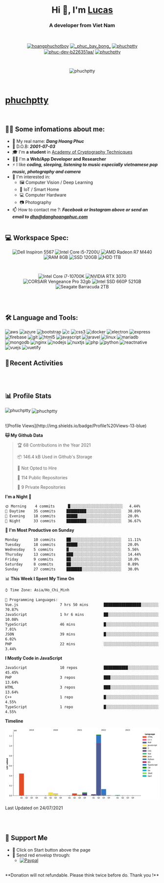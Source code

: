<h1 align="center">Hi 👋, I'm <a href="https://danghoangphuc.com" target="_blank">Lucas</a></h1>
<h3 align="center">A developer from Viet Nam </h3>
<br>
<p align="center">
	<a href="https://fb.com/hoangphuchotboy" target="blank"><img align="center" src="https://img.icons8.com/color/144/000000/facebook-new.png" alt="hoangphuchotboy" height="30" width="30" /></a>
	<a href="https://instagram.com/_phuc_bay_bong_" target="blank"><img align="center" src="https://img.icons8.com/color/144/000000/instagram-new--v1.png" alt="_phuc_bay_bong_" height="30" width="30" /></a>
	<a href="https://twitter.com/phuchptty" target="blank"><img align="center" src="https://img.icons8.com/color/144/000000/twitter--v2.png" alt="phuchptty" height="30" width="30" /></a>
	<a href="https://linkedin.com/in/phuc-dev-b226351aa/" target="blank"><img align="center" src="https://img.icons8.com/color/144/000000/linkedin.png" alt="phuc-dev-b226351aa/" height="30" width="30" /></a>
	<a href="https://www.hackerrank.com/phuchptty" target="blank"><img align="center" src="https://cdn.jsdelivr.net/npm/simple-icons@3.0.1/icons/hackerrank.svg" alt="phuchptty" height="30" width="30" /></a>
</p>
<br>
<p align="center"> <img src="https://komarev.com/ghpvc/?username=phuchptty" alt="phuchptty" /> </p>
<br>

# [phuchptty](https://github.com/phuchptty/phuchptty)
<br>

## 💁‍♂️ Some infomations about me: <br>
- 🧑 My real name: ***Dang Hoang Phuc***
- 🎂 D.O.B: ***2001-07-03***
- 🎓 I'm **a student** in [Academy of Cryptography Technicques](http://actvn.edu.vn/)
- 👷‍♂️ I'm **a Web/App Developer and Researcher**
- ⚡ I like ***coding, sleeping, listening to music especially vietnamese pop music, photography and camera***
- 🙌 I'm interested in:
  - 🖼 Computer Vision / Deep Learning
  - 🏡 IoT / Smart Home
  - 💻 Computer Hardware
  - 📷 Photography
- 📫 How to contact me ?: ***Facebook or Instagram above or send an email to [dhp@danghoangphuc.com](mailto:dhp@danghoangphuc.com)***
<br><br>
## 💻 Workspace Spec:
<p align="center">
	<img src="https://img.shields.io/badge/Dell-Inspiron%205567-%23999999.svg?&style=for-the-badge&logo=dell&logoColor=white" title="Dell Inspiron 5567" alt="Dell Inspiron 5567"/>
	<img src="https://img.shields.io/badge/intel-Core%20i5%207200U-%230071C5.svg?&style=for-the-badge&logo=intel&logoColor=white" title="Intel Core i5-7200U" alt="Intel Core i5-7200U"/>
	<img src="https://img.shields.io/badge/amd-Radeon%20R7%20M440%202GB-%23ED1C24.svg?&style=for-the-badge&logo=amd&logoColor=white" title="AMD Radeon R7 M440" alt="AMD Radeon R7 M440"/>
	<img src="https://img.shields.io/badge/RAM-8GB-yellow.svg?&style=for-the-badge" title="RAM 8GB" alt="RAM 8GB"/>
	<img src="https://img.shields.io/badge/SSD-120GB-%23FEAA2D.svg?&style=for-the-badge" title="SSD 120GB" alt="SSD 120GB"/>
	<img src="https://img.shields.io/badge/HDD-1TB-%23F16061.svg?&style=for-the-badge" title="HDD 1TB" alt="HDD 1TB"/>
</p>
<br>
<p align="center">
	<img src="https://img.shields.io/badge/intel-Core%20i7--10700K-blue?&style=for-the-badge&logo=intel&logoColor=white" title="Intel Core i7-10700K" alt="Intel Core i7-10700K"/>
	<img src="https://img.shields.io/badge/NVIDA-Gefore%20RTX%203070-green?&style=for-the-badge&logo=amd&logoColor=white" title="NVIDIA RTX 3070" alt="NVIDIA RTX 3070"/>
	<img src="https://img.shields.io/badge/Corsair-Vengeance%20PRO%20RGB%2032GB-yellow?&style=for-the-badge" title="CORSAIR Vengeance Pro 32gb" alt="CORSAIR Vengeance Pro 32gb"/>
	<img src="https://img.shields.io/badge/SSD-Intel%20660P%20512GB-blue?&style=for-the-badge" title="Intel SSD 660P 521GB" alt="Intel SSD 660P 521GB"/>
	<img src="https://img.shields.io/badge/HDD-Seagate%20Barracuda%202TB-green?&style=for-the-badge" title="Seagate Barracuda 2TB" alt="Seagate Barracuda 2TB"/>
</p>
<br><br>

## 🛠 Language and Tools: <br>
<!--<code><img src="https://image.flaticon.com/icons/svg/919/919825.svg" width="50px" alt="Nodejs" title="Nodejs"/></code>
<code><img src="https://image.flaticon.com/icons/svg/2721/2721279.svg" width="50px" alt="PHP" title="PHP" /></code>
<code><img src="https://image.flaticon.com/icons/png/512/1183/1183622.png" width="50px" alt="VueJS" title="VueJS" /></code>
<code><img src="https://image.flaticon.com/icons/png/512/1183/1183621.png" width="50px" alt="ReactJS" title="ReactJS" /></code>
<code><img src="https://image.flaticon.com/icons/svg/220/220603.svg" width="50px" alt="Chrome" title="Chrome" /></code>
<code><img src="https://image.flaticon.com/icons/svg/906/906324.svg" width="50px" alt="Visual Studio" title="Visual Studio" /></code>
<code><img src="https://image.flaticon.com/icons/svg/1199/1199128.svg" width="50px" alt="Mysql" title="Mysql" /></code>
<code><img src="https://image.flaticon.com/icons/svg/1199/1199118.svg" width="50px" alt="HTML 5" title="HTML 5" /></code>
<code><img src="https://image.flaticon.com/icons/svg/74/74942.svg" width="50px" alt="Crypto" title="Crypto" /></code>
<code><img src="https://image.flaticon.com/icons/png/512/2729/2729197.png" width="50px" alt="Hardware" title="Hardware" /></code>
<br><br>-->
<p align="left"><img src="https://www.vectorlogo.zone/logos/amazon_aws/amazon_aws-icon.svg" alt="aws" width="40" height="40"/> <img src="https://www.vectorlogo.zone/logos/microsoft_azure/microsoft_azure-icon.svg" alt="azure" width="40" height="40"/> <img src="https://www.vectorlogo.zone/logos/getbootstrap/getbootstrap-icon.svg" alt="bootstrap" width="40" height="40"/> <img src="https://www.vectorlogo.zone/logos/tailwindcss/tailwindcss-icon.svg" alt="c" width="40" height="40"/> <img src="https://www.vectorlogo.zone/logos/netlifyapp_watercss/netlifyapp_watercss-icon.svg" alt="css3" width="40" height="40"/> <img src="https://www.vectorlogo.zone/logos/docker/docker-icon.svg" alt="docker" width="40" height="40"/> <img src="https://www.vectorlogo.zone/logos/electronjs/electronjs-icon.svg" alt="electron" width="40" height="40"/> <img src="https://www.vectorlogo.zone/logos/expressjs/expressjs-ar21.svg" alt="express" width="40" height="40"/> <img src="https://www.vectorlogo.zone/logos/firebase/firebase-icon.svg" alt="firebase" width="40" height="40"/> <img src="https://www.vectorlogo.zone/logos/git-scm/git-scm-icon.svg" alt="git" width="40" height="40"/> <img src="https://www.vectorlogo.zone/logos/w3_html5/w3_html5-icon.svg" alt="html5" width="40" height="40"/> <img src="https://www.vectorlogo.zone/logos/javascript/javascript-vertical.svg" alt="javascript" width="40" height="40"/> <img src="https://www.vectorlogo.zone/logos/laravel/laravel-icon.svg" alt="laravel" width="40" height="40"/> <img src="https://www.vectorlogo.zone/logos/linux/linux-icon.svg" alt="linux" width="40" height="40"/> <img src="https://www.vectorlogo.zone/logos/mariadb/mariadb-icon.svg" alt="mariadb" width="40" height="40"/> <img src="https://www.vectorlogo.zone/logos/mongodb/mongodb-icon.svg" alt="mongodb" width="40" height="40"/> <img src="https://www.vectorlogo.zone/logos/nginx/nginx-icon.svg" alt="nginx" width="40" height="40"/> <img src="https://www.vectorlogo.zone/logos/nodejs/nodejs-icon.svg" alt="nodejs" width="40" height="40"/> <img src="https://www.vectorlogo.zone/logos/nuxtjs/nuxtjs-icon.svg" alt="nuxtjs" width="40" height="40"/> <img src="https://www.vectorlogo.zone/logos/php/php-horizontal.svg" alt="php" width="40" height="40"/> <img src="https://www.vectorlogo.zone/logos/python/python-icon.svg" alt="python" width="40" height="40"/> <img src="https://reactnative.dev/img/header_logo.svg" alt="reactnative" width="40" height="40"/> <img src="https://www.vectorlogo.zone/logos/vuejs/vuejs-icon.svg" alt="vuejs" width="40" height="40"/> <img src="https://seeklogo.com/images/V/vuetify-logo-3BCF73C928-seeklogo.com.png" alt="vuetify" width="40" height="40"/></p>

## 🧲 Recent Activities
<!--START_SECTION:activity-->

<!--END_SECTION:activity-->
<br><br>

## 📊 Profile Stats
<p><img align="left" src="https://github-readme-stats.vercel.app/api/top-langs/?username=phuchptty&layout=compact&hide=html" alt="phuchptty" /></p>

<p>&nbsp;<img align="center" src="https://github-readme-stats.vercel.app/api?username=phuchptty&show_icons=true" alt="phuchptty" /></p>
<br>
<!--START_SECTION:waka-->
![Profile Views](http://img.shields.io/badge/Profile%20Views-13-blue)

**🐱 My Github Data** 

> 🏆 68 Contributions in the Year 2021
 > 
> 📦 146.4 kB Used in Github's Storage 
 > 
> 🚫 Not Opted to Hire
 > 
> 📜 114 Public Repositories 
 > 
> 🔑 9 Private Repositories  
 > 
**I'm a Night 🦉** 

```text
🌞 Morning    4 commits      █░░░░░░░░░░░░░░░░░░░░░░░░   4.44% 
🌆 Daytime    35 commits     █████████░░░░░░░░░░░░░░░░   38.89% 
🌃 Evening    18 commits     █████░░░░░░░░░░░░░░░░░░░░   20.0% 
🌙 Night      33 commits     █████████░░░░░░░░░░░░░░░░   36.67%

```
📅 **I'm Most Productive on Sunday** 

```text
Monday       10 commits     ██░░░░░░░░░░░░░░░░░░░░░░░   11.11% 
Tuesday      18 commits     █████░░░░░░░░░░░░░░░░░░░░   20.0% 
Wednesday    5 commits      █░░░░░░░░░░░░░░░░░░░░░░░░   5.56% 
Thursday     13 commits     ███░░░░░░░░░░░░░░░░░░░░░░   14.44% 
Friday       9 commits      ██░░░░░░░░░░░░░░░░░░░░░░░   10.0% 
Saturday     8 commits      ██░░░░░░░░░░░░░░░░░░░░░░░   8.89% 
Sunday       27 commits     ███████░░░░░░░░░░░░░░░░░░   30.0%

```


📊 **This Week I Spent My Time On** 

```text
⌚︎ Time Zone: Asia/Ho_Chi_Minh

💬 Programming Languages: 
Vue.js                   7 hrs 50 mins       █████████████████░░░░░░░░   70.87% 
JavaScript               1 hr 6 mins         ██░░░░░░░░░░░░░░░░░░░░░░░   10.08% 
TypeScript               46 mins             █░░░░░░░░░░░░░░░░░░░░░░░░   7.01% 
JSON                     39 mins             █░░░░░░░░░░░░░░░░░░░░░░░░   6.02% 
PHP                      22 mins             ░░░░░░░░░░░░░░░░░░░░░░░░░   3.44%

```

**I Mostly Code in JavaScript** 

```text
JavaScript               10 repos            ███████████░░░░░░░░░░░░░░   45.45% 
PHP                      3 repos             ███░░░░░░░░░░░░░░░░░░░░░░   13.64% 
HTML                     3 repos             ███░░░░░░░░░░░░░░░░░░░░░░   13.64% 
C++                      1 repo              █░░░░░░░░░░░░░░░░░░░░░░░░   4.55% 
TypeScript               1 repo              █░░░░░░░░░░░░░░░░░░░░░░░░   4.55%

```


**Timeline**

![Chart not found](https://raw.githubusercontent.com/phuchptty/phuchptty/master/charts/bar_graph.png) 


 Last Updated on 24/07/2021
<!--END_SECTION:waka-->

<br><br>
## 💖 Support Me
- 🌟 Click on Start button above the page
- 🧧 Send red envelop through:
  - [<img src="https://img.shields.io/badge/paypal-%2300457C.svg?&style=for-the-badge&logo=paypal&logoColor=white" title="Paypal" alt="Paypal"/>](https://paypal.me/phuchptty)
<br>
**Donation will not refundable. Please think twice before do. Thank you !**

